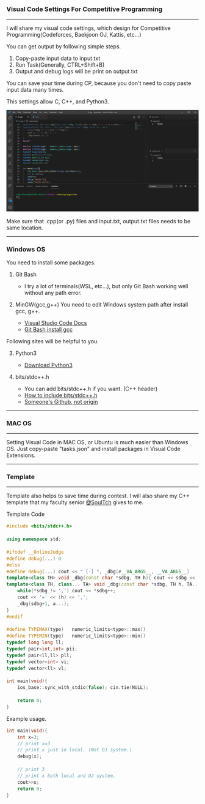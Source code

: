 ### Visual Code Settings For Competitive Programming
---

I will share my visual code settings, which design for Competitive Programming(Codeforces, Baekjoon OJ, Kattis, etc...)

You can get output by following simple steps.

1. Copy-paste input data to input.txt
2. Run Task(Generally, CTRL+Shift+B)
3. Output and debug logs will be print on output.txt

You can save your time during CP, because you don't need to copy paste input data many times.

This settings allow C, C++, and Python3.

![Screenshot](https://github.com/CyberFlower/Visual-Code-Settings-For-Competitive-Programming/blob/main/Screenshot.PNG?raw=true)

Make sure that .cpp(or .py) files and input.txt, output.txt files needs to be same location.

---

### Windows OS

You need to install some packages.

1. Git Bash

    * I try a lot of terminals(WSL, etc...), but only Git Bash working well without any path error.

2. MinGW(gcc,g++)
You need to edit Windows system path after install gcc, g++. 

    * [Visual Studio Code Docs](https://code.visualstudio.com/docs/cpp/config-mingw)
    * [Git Bash install gcc](https://yichaoou.github.io/tutorials/software/2016/06/28/git-bash-install-gcc)

Following sites will be helpful to you.

3. Python3

    * [Download Python3](https://www.python.org/downloads/)

4. bits/stdc++.h

    * You can add bits/stdc++.h if you want. (C++ header)
    * [How to include bits/stdc++.h](https://codeforces.com/blog/entry/73240)
    * [Someone's Github, not origin](https://github.com/tekfyl/bits-stdc-.h-for-mac/blob/master/stdc%2B%2B.h)

---

### MAC OS

---

Setting Visual Code in MAC OS, or Ubuntu is much easier than Windows OS. Just copy-paste "tasks.json" and install packages in Visual Code Extensions.

---

### Template

---

Template also helps to save time during contest. I will also share my C++ template that my faculty senior [@SoulTch](http://codeforces.com/profile/SoulTch) gives to me.

Template Code

```cpp
#include <bits/stdc++.h>

using namespace std;

#ifndef __OnlineJudge
#define debug(...) 0
#else
#define debug(...) cout << " [-] ", _dbg(#__VA_ARGS__, __VA_ARGS__)
template<class TH> void _dbg(const char *sdbg, TH h){ cout << sdbg << '=' << h << endl; }
template<class TH, class... TA> void _dbg(const char *sdbg, TH h, TA... a) {
    while(*sdbg != ',') cout << *sdbg++;
    cout << '=' << (h) << ',';
    _dbg(sdbg+1, a...);
}
#endif

#define TYPEMAX(type)   numeric_limits<type>::max()
#define TYPEMIN(type)   numeric_limits<type>::min()
typedef long long ll;
typedef pair<int,int> pii;
typedef pair<ll,ll> pll;
typedef vector<int> vi;
typedef vector<ll> vl;

int main(void){
    ios_base::sync_with_stdio(false); cin.tie(NULL);

    return 0;
}
```

Example usage.

```cpp
int main(void){
    int x=3;
    // print x=3
    // print x just in local. (Not OJ system.)    
    debug(x);

    // print 3
    // print x both local and OJ system.
    cout>>x;
    return 0;
}
```